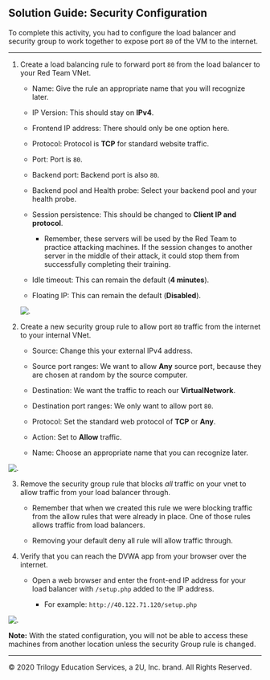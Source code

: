 ## Solution Guide: Security Configuration

 To complete this activity, you had to configure the load balancer and security group to work together to expose port `80` of the VM to the internet.

---

1. Create a load balancing rule to forward port `80` from the load balancer to your Red Team VNet.

    - Name: Give the rule an appropriate name that you will recognize later.

    - IP Version: This should stay on **IPv4**.

    - Frontend IP address: There should only be one option here.

    - Protocol: Protocol is **TCP** for standard website traffic.

    - Port: Port is `80`.

    - Backend port: Backend port is also `80`.

    - Backend pool and Health probe: Select your backend pool and your health probe.

    - Session persistence: This should be changed to **Client IP and protocol**. 
        - Remember, these servers will be used by the Red Team to practice attacking machines. If the session changes to another server in the middle of their attack, it could stop them from successfully completing their training.

    - Idle timeout: This can remain the default (**4 minutes**).

    - Floating IP: This can remain the default (**Disabled**).

    ![.](../../Images/Load-Balancer/LBRuleSettings.png)


2. Create a new security group rule to allow port `80` traffic from the internet to your internal VNet.

    - Source: Change this your external IPv4 address. 

    - Source port ranges: We want to allow **Any** source port, because they are chosen at random by the source computer.

    - Destination: We want the traffic to reach our **VirtualNetwork**.

    - Destination port ranges: We only want to allow port `80`.

    - Protocol: Set the standard web protocol of **TCP** or **Any**.

    - Action: Set to **Allow** traffic.

    - Name: Choose an appropriate name that you can recognize later.

![.](../../Images/HTTP-SG/HTTP-Rule.png)

3. Remove the security group rule that blocks _all_ traffic on your vnet to allow traffic from your load balancer through. 

    - Remember that when we created this rule we were blocking traffic from the allow rules that were already in place. One of those rules allows traffic from load balancers. 
    
    - Removing your default deny all rule will allow traffic through.

4. Verify that you can reach the DVWA app from your browser over the internet.

    - Open a web browser and enter the front-end IP address for your load balancer with `/setup.php` added to the IP address.
    
        - For example: `http://40.122.71.120/setup.php`

![.](../../Images/HTTP-SG/DVWA-Test.png)

**Note:** With the stated configuration, you will not be able to access these machines from another location unless the security Group rule is changed.

---
© 2020 Trilogy Education Services, a 2U, Inc. brand. All Rights Reserved.


